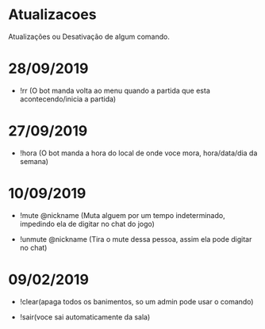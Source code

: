 # Atualizacoes
Atualizações ou Desativação de algum comando.

<h3>

# 28/09/2019

- !rr (O bot manda volta ao menu quando a partida que esta acontecendo/inicia a partida)


# 27/09/2019

- !hora (O bot manda a hora do local de onde voce mora, hora/data/dia da semana)


# 10/09/2019

- !mute @nickname (Muta alguem por um tempo indeterminado, impedindo ela de digitar no chat do jogo)

- !unmute @nickname (Tira o mute dessa pessoa, assim ela pode digitar no chat)


# 09/02/2019

- !clear(apaga todos os banimentos, so um admin pode usar o comando)

- !sair(voce sai automaticamente da sala)
</h3>
